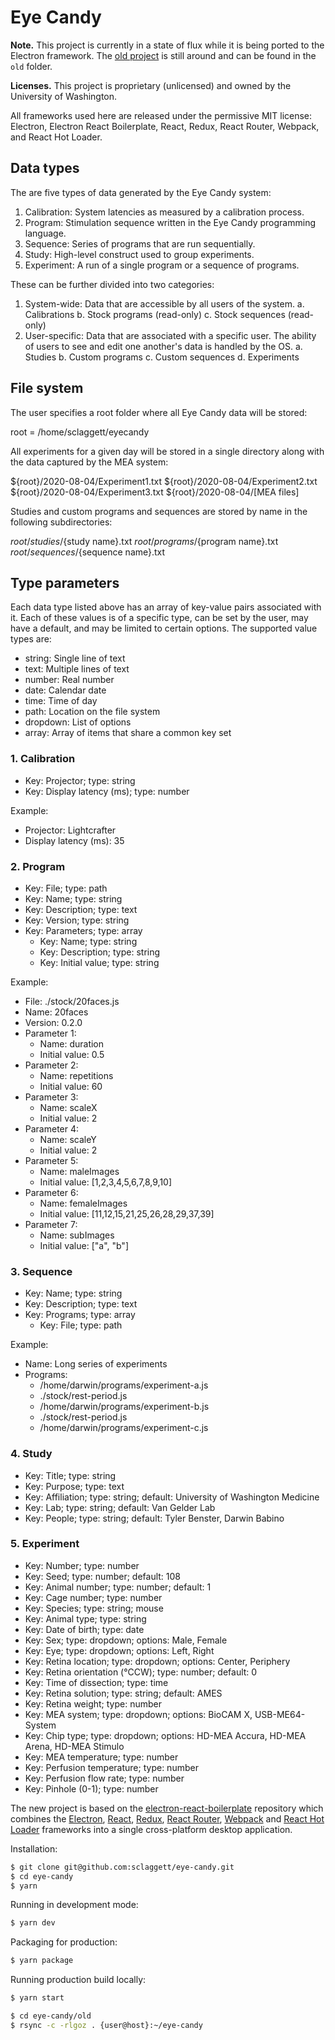 # Eye Candy

**Note.** This project is currently in a state of flux while it is being ported to the Electron framework. The [old project](old/README.md) is still around and can be found in the `old` folder.

**Licenses.** This project is proprietary (unlicensed) and owned by the University of Washington.

All frameworks used here are released under the permissive MIT license: Electron, Electron React Boilerplate, React, Redux, React Router, Webpack, and React Hot Loader.

## Data types

The are five types of data generated by the Eye Candy system:

1. Calibration: System latencies as measured by a calibration process.
2. Program: Stimulation sequence written in the Eye Candy programming language.
3. Sequence: Series of programs that are run sequentially.
4. Study: High-level construct used to group experiments.
5. Experiment: A run of a single program or a sequence of programs.

These can be further divided into two categories:

1. System-wide: Data that are accessible by all users of the system.
   a. Calibrations
   b. Stock programs (read-only)
   c. Stock sequences (read-only)
2. User-specific: Data that are associated with a specific user. The ability of users to see and edit one another's data is handled by the OS.
   a. Studies
   b. Custom programs
   c. Custom sequences
   d. Experiments

## File system

The user specifies a root folder where all Eye Candy data will be stored:

root = /home/sclaggett/eyecandy

All experiments for a given day will be stored in a single directory along with the data captured by the MEA system:

${root}/2020-08-04/Experiment1.txt
  ${root}/2020-08-04/Experiment2.txt
${root}/2020-08-04/Experiment3.txt
  ${root}/2020-08-04/[MEA files]

Studies and custom programs and sequences are stored by name in the following subdirectories:

${root}/studies/${study name}.txt
${root}/programs/${program name}.txt
${root}/sequences/${sequence name}.txt

## Type parameters

Each data type listed above has an array of key-value pairs associated with it. Each of these values is of a specific type, can be set by the user, may have a default, and may be limited to certain options. The supported value types are:

- string: Single line of text
- text: Multiple lines of text
- number: Real number
- date: Calendar date
- time: Time of day
- path: Location on the file system
- dropdown: List of options
- array: Array of items that share a common key set

### 1. Calibration

- Key: Projector; type: string
- Key: Display latency (ms); type: number

Example:

- Projector: Lightcrafter
- Display latency (ms): 35

### 2. Program

- Key: File; type: path
- Key: Name; type: string
- Key: Description; type: text
- Key: Version; type: string
- Key: Parameters; type: array
  - Key: Name; type: string
  - Key: Description; type: string
  - Key: Initial value; type: string

Example:

- File: ./stock/20faces.js
- Name: 20faces
- Version: 0.2.0
- Parameter 1:
  - Name: duration
  - Initial value: 0.5
- Parameter 2:
  - Name: repetitions
  - Initial value: 60
- Parameter 3:
  - Name: scaleX
  - Initial value: 2
- Parameter 4:
  - Name: scaleY
  - Initial value: 2
- Parameter 5:
  - Name: maleImages
  - Initial value: [1,2,3,4,5,6,7,8,9,10]
- Parameter 6:
  - Name: femaleImages
  - Initial value: [11,12,15,21,25,26,28,29,37,39]
- Parameter 7:
  - Name: subImages
  - Initial value: ["a", "b"]

### 3. Sequence

- Key: Name; type: string
- Key: Description; type: text
- Key: Programs; type: array
  - Key: File; type: path

Example:

- Name: Long series of experiments
- Programs:
  - /home/darwin/programs/experiment-a.js
  - ./stock/rest-period.js
  - /home/darwin/programs/experiment-b.js
  - ./stock/rest-period.js
  - /home/darwin/programs/experiment-c.js

### 4. Study

- Key: Title; type: string
- Key: Purpose; type: text
- Key: Affiliation; type: string; default: University of Washington Medicine
- Key: Lab; type: string; default: Van Gelder Lab
- Key: People; type: string; default: Tyler Benster, Darwin Babino

### 5. Experiment

- Key: Number; type: number
- Key: Seed; type: number; default: 108
- Key: Animal number; type: number; default: 1
- Key: Cage number; type: number
- Key: Species; type: string; mouse
- Key: Animal type; type: string
- Key: Date of birth; type: date
- Key: Sex; type: dropdown; options: Male, Female
- Key: Eye; type: dropdown; options: Left, Right
- Key: Retina location; type: dropdown; options: Center, Periphery
- Key: Retina orientation (°CCW); type: number; default: 0
- Key: Time of dissection; type: time
- Key: Retina solution; type: string; default: AMES
- Key: Retina weight; type: number
- Key: MEA system; type: dropdown; options: BioCAM X, USB-ME64-System
- Key: Chip type; type: dropdown; options: HD-MEA Accura, HD-MEA Arena, HD-MEA Stimulo
- Key: MEA temperature; type: number
- Key: Perfusion temperature; type: number
- Key: Perfusion flow rate; type: number
- Key: Pinhole (0-1); type: number

The new project is based on the [electron-react-boilerplate](https://electron-react-boilerplate.js.org/) repository which combines the [Electron](https://electron.atom.io/), [React](https://facebook.github.io/react/), [Redux](https://github.com/reactjs/redux), [React Router](https://github.com/reactjs/react-router), [Webpack](https://webpack.github.io/docs/) and [React Hot Loader](https://github.com/gaearon/react-hot-loader) frameworks into a single cross-platform desktop application.

Installation:

```sh
$ git clone git@github.com:sclaggett/eye-candy.git
$ cd eye-candy
$ yarn
```

Running in development mode:

```sh
$ yarn dev
```

Packaging for production:

```sh
$ yarn package
```

Running production build locally:

```sh
$ yarn start
```

```sh
$ cd eye-candy/old
$ rsync -c -rlgoz . {user@host}:~/eye-candy
```
